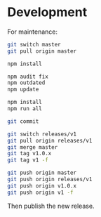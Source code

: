 # Development

For maintenance:

```bash
git switch master
git pull origin master

npm install

npm audit fix
npm outdated
npm update

npm install
npm run all

git commit
```

```bash
git switch releases/v1
git pull origin releases/v1
git merge master
git tag v1.0.x
git tag v1 -f
```

```bash
git push origin master
git push origin releases/v1
git push origin v1.0.x
git push origin v1 -f
```

Then publish the new release.